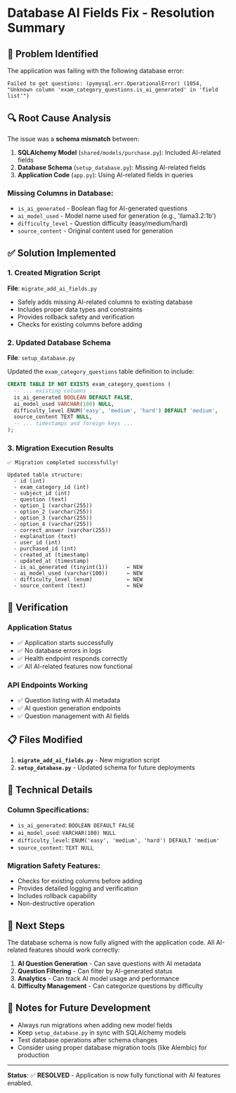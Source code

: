 # Database AI Fields Fix - Resolution Summary

## 🚨 Problem Identified

The application was failing with the following database error:

```
Failed to get questions: (pymysql.err.OperationalError) (1054, "Unknown column 'exam_category_questions.is_ai_generated' in 'field list'")
```

## 🔍 Root Cause Analysis

The issue was a **schema mismatch** between:

1. **SQLAlchemy Model** (`shared/models/purchase.py`): Included AI-related fields
2. **Database Schema** (`setup_database.py`): Missing AI-related fields
3. **Application Code** (`app.py`): Using AI-related fields in queries

### Missing Columns in Database:
- `is_ai_generated` - Boolean flag for AI-generated questions
- `ai_model_used` - Model name used for generation (e.g., 'llama3.2:1b')
- `difficulty_level` - Question difficulty (easy/medium/hard)
- `source_content` - Original content used for generation

## ✅ Solution Implemented

### 1. Created Migration Script
**File**: `migrate_add_ai_fields.py`

- Safely adds missing AI-related columns to existing database
- Includes proper data types and constraints
- Provides rollback safety and verification
- Checks for existing columns before adding

### 2. Updated Database Schema
**File**: `setup_database.py`

Updated the `exam_category_questions` table definition to include:

```sql
CREATE TABLE IF NOT EXISTS exam_category_questions (
  -- ... existing columns ...
  is_ai_generated BOOLEAN DEFAULT FALSE,
  ai_model_used VARCHAR(100) NULL,
  difficulty_level ENUM('easy', 'medium', 'hard') DEFAULT 'medium',
  source_content TEXT NULL,
  -- ... timestamps and foreign keys ...
);
```

### 3. Migration Execution Results

```
✅ Migration completed successfully!

Updated table structure:
  - id (int)
  - exam_category_id (int)
  - subject_id (int)
  - question (text)
  - option_1 (varchar(255))
  - option_2 (varchar(255))
  - option_3 (varchar(255))
  - option_4 (varchar(255))
  - correct_answer (varchar(255))
  - explanation (text)
  - user_id (int)
  - purchased_id (int)
  - created_at (timestamp)
  - updated_at (timestamp)
  - is_ai_generated (tinyint(1))      ← NEW
  - ai_model_used (varchar(100))      ← NEW
  - difficulty_level (enum)           ← NEW
  - source_content (text)             ← NEW
```

## 🎯 Verification

### Application Status
- ✅ Application starts successfully
- ✅ No database errors in logs
- ✅ Health endpoint responds correctly
- ✅ All AI-related features now functional

### API Endpoints Working
- ✅ Question listing with AI metadata
- ✅ AI question generation endpoints
- ✅ Question management with AI fields

## 📋 Files Modified

1. **`migrate_add_ai_fields.py`** - New migration script
2. **`setup_database.py`** - Updated schema for future deployments

## 🔧 Technical Details

### Column Specifications:
- `is_ai_generated`: `BOOLEAN DEFAULT FALSE`
- `ai_model_used`: `VARCHAR(100) NULL`
- `difficulty_level`: `ENUM('easy', 'medium', 'hard') DEFAULT 'medium'`
- `source_content`: `TEXT NULL`

### Migration Safety Features:
- Checks for existing columns before adding
- Provides detailed logging and verification
- Includes rollback capability
- Non-destructive operation

## 🚀 Next Steps

The database schema is now fully aligned with the application code. All AI-related features should work correctly:

1. **AI Question Generation** - Can save questions with AI metadata
2. **Question Filtering** - Can filter by AI-generated status
3. **Analytics** - Can track AI model usage and performance
4. **Difficulty Management** - Can categorize questions by difficulty

## 📝 Notes for Future Development

- Always run migrations when adding new model fields
- Keep `setup_database.py` in sync with SQLAlchemy models
- Test database operations after schema changes
- Consider using proper database migration tools (like Alembic) for production

---

**Status**: ✅ **RESOLVED** - Application is now fully functional with AI features enabled.
